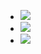 *   [![](http://code.taobao.org/p/taobaocode/file/4236/tianchi-0523-730-233.jpg)](https://tianchi.shuju.aliyun.com/promotion-programming )
*   [![](https://img.alicdn.com/tps/TB1QRqjOpXXXXabXVXXXXXXXXXX-730-233.jpg)](http://click.aliyun.com/m/7688/)
*   [![](http://code.taobao.org/p/taobaocode/file/4092/aliyun-code-ad.jpg)](https://code.aliyun.com/?from_taocode)